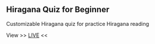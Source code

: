 ## Hiragana Quiz for Beginner

Customizable Hiragana quiz for practice Hiragana reading

View >> [LIVE](https://hiragana-ps.netlify.app/) <<
